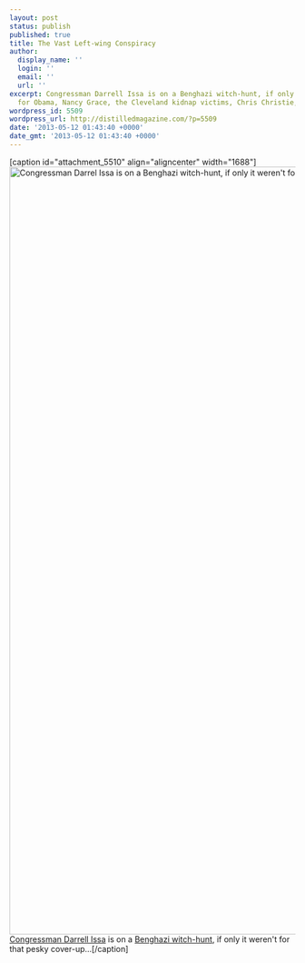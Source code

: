 ```yaml
---
layout: post
status: publish
published: true
title: The Vast Left-wing Conspiracy
author:
  display_name: ''
  login: ''
  email: ''
  url: ''
excerpt: Congressman Darrell Issa is on a Benghazi witch-hunt, if only it weren't
  for Obama, Nancy Grace, the Cleveland kidnap victims, Chris Christie, ...
wordpress_id: 5509
wordpress_url: http://distilledmagazine.com/?p=5509
date: '2013-05-12 01:43:40 +0000'
date_gmt: '2013-05-12 01:43:40 +0000'
---
```

<p>[caption id="attachment_5510" align="aligncenter" width="1688"]<a href="http://distilledmagazine.com/wp-content/uploads/2013/05/benghazi.jpg"><img class="size-full wp-image-5510" alt="Congressman Darrel Issa is on a Benghazi witch-hunt, if only it weren't for that pesky cover-up..." src="http://distilledmagazine.com/wp-content/uploads/2013/05/benghazi.jpg" width="1688" height="1352" /></a> <a href="http://distilledmagazine.com/wp-content/uploads/2013/05/Darrell_Issa">Congressman Darrell Issa</a> is on a <a href="http://distilledmagazine.com/wp-content/uploads/2013/05/639da672-b7ea-11e2-b94c-b684dda07add_story.html">Benghazi witch-hunt</a>, if only it weren't for that pesky cover-up...[/caption]</p>
